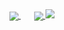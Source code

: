 <a href="https://github.com/f-pochat?tab=repositories">
  <img align="center" src="https://github-readme-stats.vercel.app/api?username=f-pochat&show_icons=true&theme=dracula&include_all_commits=true&count_private=true" />
</a>
&nbsp;
&nbsp;
&nbsp;
<a href="https://github.com/f-pochat/react-effortless-form">
  <img align="center" src="https://github-readme-stats.vercel.app/api/top-langs/?username=f-pochat&theme=dracula&hide=html,scss&include_all_commits=true&count_private=true" />
</a>
<a href="https://github.com/f-pochat/react-effortless-form">
  <img src="https://github-readme-stats.vercel.app/api/pin/?username=f-pochat&repo=react-effortless-form&theme=dracula&show_owner=true" />
</a>
